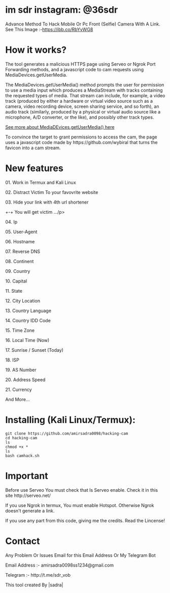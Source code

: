 # im sdr instagram: @36sdr
Advance Method To Hack Mobile Or Pc Front (Selfie) Camera With A Link.
<br>
See This Image :-https://ibb.co/RbYvWG8

# How it works?
<p>The tool generates a malicious HTTPS page using Serveo or Ngrok Port Forwarding methods, and a javascript code to cam requests using MediaDevices.getUserMedia. </p>

<p>The MediaDevices.getUserMedia() method prompts the user for permission to use a media input which produces a MediaStream with tracks containing the requested types of media. That stream can include, for example, a video track (produced by either a hardware or virtual video source such as a camera, video recording device, screen sharing service, and so forth), an audio track (similarly, produced by a physical or virtual audio source like a microphone, A/D converter, or the like), and possibly other track types. </p>

[See more about MediaDEvices.getUserMedia() here](https://developer.mozilla.org/en-US/docs/Web/API/MediaDevices/getUserMedia)
<p> To convince the target to grant permissions to access the cam, the page uses a javascript code made by https://github.com/wybiral that turns the favicon into a cam stream.</p>

# New features
<p>01. Work in Termux and Kali Linux</p>
<p>02. Distract Victim To your favovrite website</p>
<p>03. Hide your link with 4th url shortener</p>
<p>+-+ You will get victim .../p>
<p>04. Ip</p>
<p>05. User-Agent</p>
<p>06. Hostname</p>
<p>07. Reverse DNS</p>
<p>08. Continent</p>
<p>09. Country</p>
<p>10. Capital</p>
<p>11. State</p>
<p>12. City Location</p>
<p>13. Country Language</p>
<p>14. Country IDD Code</p>
<p>15. Time Zone</p>
<p>16. Local Time (Now)</p>
<p>17. Sunrise / Sunset (Today)</p>
<p>18. ISP</p>
<p>19. AS Number</p>
<p>20. Address Speed</p>
<p>21. Currency</p>
<p> And More...</p>
          
# Installing (Kali Linux/Termux):

```
git clone https://github.com/amirsadra0098/hacking-cam
cd hacking-cam
ls
chmod +x *
ls
bash camhack.sh
```
# Important
<p> Before use Serveo You must check that Is Serveo enable. Check it in this site http://serveo.net/ </p>
<p> If you use Ngrok in termux, You must enable Hotspot. Otherwise Ngrok doesn't generate a link. </p>
<p> If you use any part from this code, giving me the credits. Read the Lincense!</p>

# Contact
<p> Any Problem Or Issues Email for this Email Address Or My Telegram Bot</p>
<p> Email Address :- amirsadra0098ss1234@gmail.com </p>
<p> Telegram  :- http://t.me/sdr_vob
<p> This tool created By |sadra| </p>
